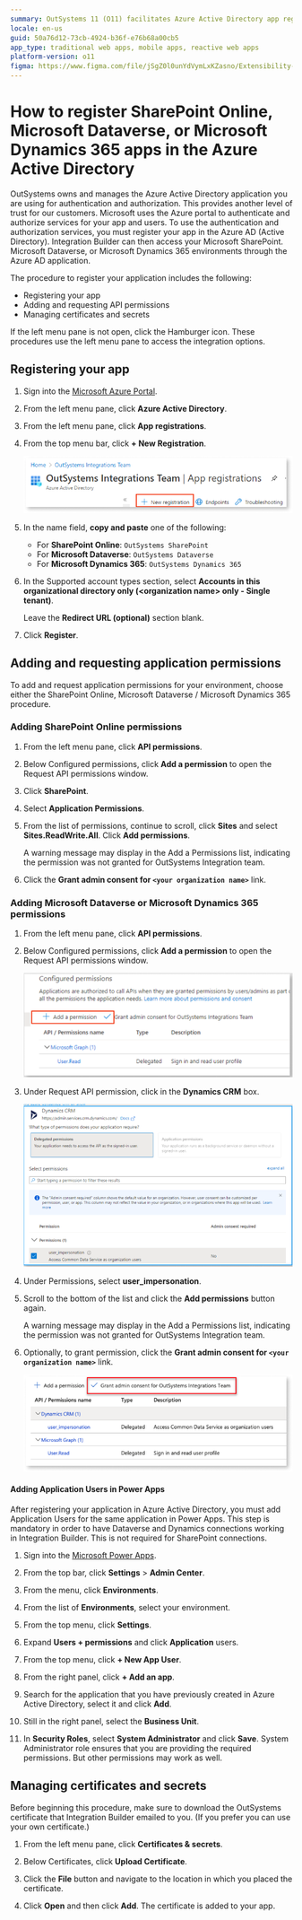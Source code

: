 ```yaml
---
summary: OutSystems 11 (O11) facilitates Azure Active Directory app registration for SharePoint, Dataverse, and Dynamics 365 integration.
locale: en-us
guid: 50a76d12-73cb-4924-b36f-e76b68a00cb5
app_type: traditional web apps, mobile apps, reactive web apps
platform-version: o11
figma: https://www.figma.com/file/jSgZ0l0unYdVymLxKZasno/Extensibility-and-Integration?type=design&node-id=1019%3A6377&mode=design&t=187UAgmZTPxcY0ZG-1
---
```

# How to register SharePoint Online, Microsoft Dataverse, or Microsoft Dynamics 365 apps in the Azure Active Directory

OutSystems owns and manages the Azure Active Directory application you are using for authentication and authorization. This provides another level of trust for our customers. Microsoft uses the Azure portal to authenticate and authorize services for your app and users. To use the authentication and authorization services, you must register your app in the Azure AD (Active Directory). Integration Builder can then access your Microsoft SharePoint. Microsoft Dataverse, or Microsoft Dynamics 365 environments through the Azure AD application.


The procedure to register your application includes the following:

* Registering your app
* Adding and requesting API permissions
* Managing certificates and secrets

<div class="info" markdown="1">

  If the left menu pane is not open, click the Hamburger icon. These procedures use the left menu pane to access the integration options.

</div>

## Registering your app

1. Sign into the [Microsoft Azure Portal](https://portal.azure.com/).

1. From the left menu pane, click **Azure Active Directory**.

1. From the left menu pane, click **App registrations**.

1. From the top menu bar, click **+ New Registration**.

    ![Screenshot of the Azure Portal top menu bar with the 'New Registration' button highlighted](images/ms-azure-top-menu-bar.png "Azure Portal Top Menu Bar")

1. In the name field, **copy and paste** one of the following:  

    * For **SharePoint Online**: `OutSystems SharePoint`
    * For **Microsoft Dataverse**:  `OutSystems Dataverse`
    * For **Microsoft Dynamics 365**: `OutSystems Dynamics 365`

1. In the Supported account types section, select **Accounts in this organizational directory only (\<organization name\> only - Single tenant)**.

    <div class="info" markdown="1">

    Leave the **Redirect URL (optional)** section blank.

    </div>

1. Click **Register**.

## Adding and requesting application permissions

To add and request application permissions for your environment, choose either the SharePoint Online, Microsoft Dataverse / Microsoft Dynamics 365 procedure.

### Adding SharePoint Online permissions

1. From the left menu pane, click **API permissions**.

1. Below Configured permissions, click **Add a permission** to open the Request API permissions window.

1. Click **SharePoint**.

1. Select **Application Permissions**.

1. From the list of permissions, continue to scroll, click **Sites** and select **Sites.ReadWrite.All**. Click **Add permissions**.

    <div class="info" markdown="1">

    A warning message may display in the Add a Permissions list, indicating the permission was not granted for OutSystems Integration team.

    </div>

1. Click the **Grant admin consent for `<your organization name>`** link.

### Adding Microsoft Dataverse or Microsoft Dynamics 365 permissions

1. From the left menu pane, click **API permissions**.

1. Below Configured permissions, click **Add a permission** to open the Request API permissions window.

   ![Screenshot showing the API permissions section in Azure Portal with 'Add a permission' button selected](images/ms-azure-permission-selected.png "Azure Portal API Permissions")

1. Under Request API permission, click in the **Dynamics CRM** box.

   ![Screenshot of the Dynamics CRM permission option in Azure Portal's Request API permissions window](images/ms-azure-dynamics-crm.png "Azure Portal Dynamics CRM Permission")

1. Under Permissions, select **user_impersonation**.

1. Scroll to the bottom of the list and click the **Add permissions** button again.

    <div class="info" markdown="1">

    A warning message may display in the Add a Permissions list, indicating the permission was not granted for OutSystems Integration team.

    </div>

1. Optionally, to grant permission, click the **Grant admin consent for `<your organization name>`** link.

    ![Screenshot of the Azure Portal with the 'Grant admin consent for your organization' link highlighted](images/ms-azure-grant-permission.png "Azure Portal Grant Permission")

#### Adding Application Users in Power Apps

After registering your application in Azure Active Directory, you must add Application Users for the same application in Power Apps. This step is mandatory in order to have Dataverse and Dynamics connections working in Integration Builder. This is not required for SharePoint connections.

1. Sign into the [Microsoft Power Apps](https://make.powerapps.com/).

1. From the top bar, click **Settings** > **Admin Center**.

1. From the menu, click **Environments**.

1. From the list of **Environments**, select your environment.

1. From the top menu, click **Settings**.

1. Expand **Users + permissions** and click **Application** users.

1. From the top menu, click **+ New App User**.

1. From the right panel, click **+ Add an app**.

1. Search for the application that you have previously created in Azure Active Directory, select it and click **Add**.

1. Still in the right panel, select the **Business Unit**.

1. In **Security Roles**, select **System Administrator** and click **Save**.
    System Administrator role ensures that you are providing the required permissions. But other permissions may work as well.

## Managing certificates and secrets

<div class="info" markdown="1">

Before beginning this procedure, make sure to download the OutSystems certificate that Integration Builder emailed to you. (If you prefer you can use your own certificate.)

</div>

1. From the left menu pane, click **Certificates & secrets**.

1. Below Certificates, click **Upload Certificate**.

1. Click the **File** button and navigate to the location in which you placed the certificate.

1. Click **Open** and then click **Add**. The certificate is added to your app.  
